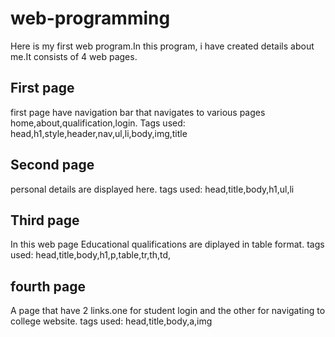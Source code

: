 # web-programming
Here is my first web program.In this program, i have created details about me.It consists of 4 web pages.
## First page 
first page have navigation bar that navigates to various pages home,about,qualification,login.
   Tags used: head,h1,style,header,nav,ul,li,body,img,title
## Second page
personal details are displayed here.
    tags used: head,title,body,h1,ul,li
## Third page
In this web page Educational qualifications are diplayed in table format.
    tags used: head,title,body,h1,p,table,tr,th,td,
## fourth page
A page that have 2 links.one for student login and the other for navigating to college website.
    tags used: head,title,body,a,img

